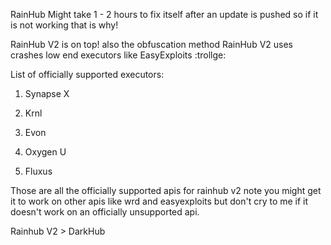 RainHub Might take 1 - 2 hours to fix itself after an update is pushed so if it is not working that is why! 

RainHub V2 is on top! also the obfuscation method RainHub V2 uses crashes low end executors like EasyExploits :trollge: 

List of officially supported executors:

1. Synapse X

2. Krnl

3. Evon

4. Oxygen U

5. Fluxus

Those are all the officially supported apis for rainhub v2 note you might get it to work on other apis like wrd and easyexploits but don't cry to me if it doesn't work on an officially unsupported api. 


Rainhub V2 > DarkHub
